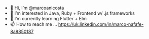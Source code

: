- 👋 Hi, I’m @marcoanicosta
- 👀 I’m interested in Java, Ruby + Frontend w/ .js frameworks
- 🌱 I’m currently learning Flutter + Elm
- 📫 How to reach me ... https://uk.linkedin.com/in/marco-nafafe-8a8850187 

<!---
marcoanicosta/marcoanicosta is a ✨ special ✨ repository because its `README.md` (this file) appears on your GitHub profile.
You can click the Preview link to take a look at your changes.
--->
